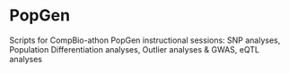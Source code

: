 # PopGen
Scripts for CompBio-athon PopGen instructional sessions: SNP analyses, Population Differentiation analyses, Outlier analyses &amp; GWAS, eQTL analyses
